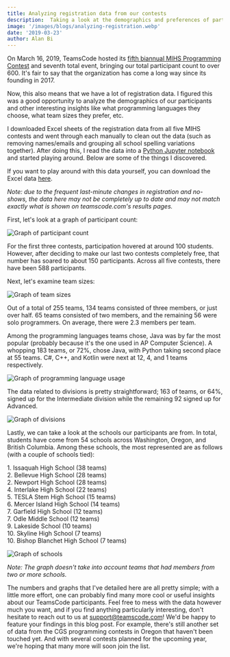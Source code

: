 ```yaml
---
title: Analyzing registration data from our contests
description:  Taking a look at the demographics and preferences of participants from past MIHS programming contests. 
image: '/images/blogs/analyzing-registration.webp'
date: '2019-03-23'
author: Alan Bi
---
```


On March 16, 2019, TeamsCode hosted its <a class="a" href="/contests/spring-2019-mihs-programming-contest/">fifth biannual MIHS Programming Contest</a> and seventh total event, bringing our total participant count to over 600. It's fair to say that the organization has come a long way since its founding in 2017. 

Now, this also means that we have a lot of registration data. I figured this was a good opportunity to analyze the demographics of our participants and other interesting insights like what programming languages they choose, what team sizes they prefer, etc. 

I downloaded Excel sheets of the registration data from all five MIHS contests and went through each manually to clean out the data (such as removing names/emails and grouping all school spelling variations together). After doing this, I read the data into a <a class="a" href="https://github.com/alankbi/python-notebooks/blob/master/exploration/teamscode_contest_registration_data.ipynb">Python Jupyter notebook</a> and started playing around. Below are some of the things I discovered. 

If you want to play around with this data yourself, you can download the Excel data <a class="a" href="https://github.com/teamscode/registration-data">here</a>.

_Note: due to the frequent last-minute changes in registration and no-shows, the data here may not be completely up to date and may not match exactly what is shown on teamscode.com's results pages._

First, let's look at a graph of participant count: 

![Graph of participant count](/images/blogs/participant-count.webp)

For the first three contests, participation hovered at around 100 students. However, after deciding to make our last two contests completely free, that number has soared to about 150 participants. Across all five contests, there have been 588 participants. 

Next, let's examine team sizes:

![Graph of team sizes](/images/blogs/team-sizes.webp)

Out of a total of 255 teams, 134 teams consisted of three members, or just over half. 65 teams consisted of two members, and the remaining 56 were solo programmers. On average, there were 2.3 members per team. 

Among the programming languages teams chose, Java was by far the most popular (probably because it's the one used in AP Computer Science). A whopping 183 teams, or 72%, chose Java, with Python taking second place at 55 teams. C#, C++, and Kotlin were next at 12, 4, and 1 teams respectively. 

![Graph of programming language usage](/images/blogs/language-usage.webp)

The data related to divisions is pretty straightforward; 163 of teams, or 64%, signed up for the Intermediate division while the remaining 92 signed up for Advanced. 

![Graph of divisions](/images/blogs/contest-divisions.webp)

Lastly, we can take a look at the schools our participants are from. In total, students have come from 54 schools across Washington, Oregon, and British Columbia. Among these schools, the most represented are as follows (with a couple of schools tied): 

<div> <!-- Prevents markdown from creating a numbered list from 1-11 -->
1. Issaquah High School (38 teams)<br>
2. Bellevue High School (28 teams)<br>
2. Newport High School (28 teams)<br>
4. Interlake High School (22 teams)<br>
5. TESLA Stem High School (15 teams)<br>
6. Mercer Island High School (14 teams)<br>
7. Garfield High School (12 teams)<br>
7. Odle Middle School (12 teams)<br>
9. Lakeside School (10 teams)<br>
10. Skyline High School (7 teams)<br>
10. Bishop Blanchet High School (7 teams)<br>
</div>

![Graph of schools](/images/blogs/contest-schools.webp)

_Note: The graph doesn't take into account teams that had members from two or more schools._

The numbers and graphs that I've detailed here are all pretty simple; with a little more effort, one can probably find many more cool or useful insights about our TeamsCode participants. Feel free to mess with the data however much you want, and if you find anything particularly interesting, don't hesitate to reach out to us at <a class="a" href="mailto:support@teamscode.com">support@teamscode.com</a>! We'd be happy to feature your findings in this blog post. For example, there's still another set of data from the CGS programming contests in Oregon that haven't been touched yet. And with several contests planned for the upcoming year, we're hoping that many more will soon join the list. 
